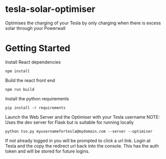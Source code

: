 # tesla-solar-optimiser
Optimises the charging of your Tesla by only charging when there is excess solar through your Powerwall

# Getting Started

Install React dependencies
```
npm install
```

Build the react front end
```
npm run build
```

Install the python requirements
```
pip install -r requirements
```

Launch the Web Server and the Optimiser with your Tesla username
NOTE: Uses the dev server for Flask but is suitable for running locally
```
python tso.py myusernamefortesla@mydomain.com --server --optimiser
```

If not already logged in you will be prompted to click a url link. Login at Tesla and the copy the redirect
url back into the console. This has the auth token and will be stored for future logins.
